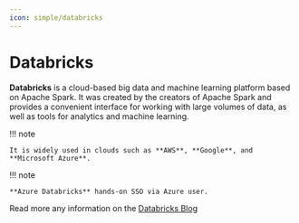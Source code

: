 ```yaml
---
icon: simple/databricks
---
```


# Databricks

**Databricks** is a cloud-based big data and machine learning platform based on
Apache Spark. It was created by the creators of Apache Spark and provides a
convenient interface for working with large volumes of data, as well as tools
for analytics and machine learning.

!!! note

    It is widely used in clouds such as **AWS**, **Google**, and
    **Microsoft Azure**.

!!! note

    **Azure Databricks** hands-on SSO via Azure user.

Read more any information on the [Databricks Blog](https://www.databricks.com/blog)

